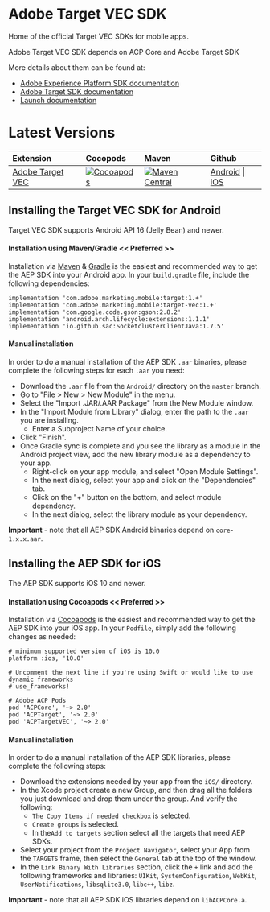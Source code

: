 # Adobe Target VEC SDK
Home of the official Target VEC SDKs for mobile apps.

Adobe Target VEC SDK depends on ACP Core and Adobe Target SDK 

More details about them can be found at:
- [Adobe Experience Platform SDK documentation](https://aep-sdks.gitbook.io/docs/)
- [Adobe Target SDK documentation](https://aep-sdks.gitbook.io/docs/using-mobile-extensions/adobe-target)
- [Launch documentation](https://docs.adobelaunch.com/)

# Latest Versions

| Extension | Cocopods | Maven | Github |
| :--- | :--- | :--- | :--- |
| [Adobe Target VEC](https://aep-sdks.gitbook.io/docs/using-mobile-extensions/adobe-target-vec) | [![Cocoapods](https://img.shields.io/cocoapods/v/ACPTargetVEC.svg?color=orange&label=ACPTargetVEC&logo=apple&logoColor=white&style=flat-square)](https://cocoapods.org/pods/ACPTargetVEC) | [![Maven Central](https://img.shields.io/maven-central/v/com.adobe.marketing.mobile/target-vec.svg?logo=android&logoColor=white)](https://mvnrepository.com/artifact/com.adobe.marketing.mobile/target-vec) | [Android](https://github.com/Adobe-Marketing-Cloud/aep-target-sdk/tree/master/android) \| [iOS](https://github.com/Adobe-Marketing-Cloud/aep-target-sdk/tree/master/iOS/ACPTarget) |

## Installing the Target VEC SDK for Android

Target VEC SDK supports Android API 16 (Jelly Bean) and newer.

#### <a name="gradle"></a>Installation using Maven/Gradle << Preferred >>
Installation via [Maven](https://maven.apache.org/) & [Gradle](https://gradle.org/) is the easiest and recommended way to get the AEP SDK into your Android app.  In your `build.gradle` file, include the following dependencies:

    implementation 'com.adobe.marketing.mobile:target:1.+'
    implementation 'com.adobe.marketing.mobile:target-vec:1.+'
    implementation 'com.google.code.gson:gson:2.8.2'
    implementation 'android.arch.lifecycle:extensions:1.1.1'
    implementation 'io.github.sac:SocketclusterClientJava:1.7.5'

#### <a name="manual-android"></a>Manual installation
In order to do a manual installation of the AEP SDK `.aar` binaries, please complete the following steps for each `.aar` you need:
- Download the `.aar` file from the `Android/` directory on the `master` branch.
- Go to "File > New > New Module" in the menu.
- Select the "Import .JAR/.AAR Package" from the New Module window.
- In the "Import Module from Library" dialog, enter the path to the `.aar` you are installing.
   - Enter a Subproject Name of your choice.
- Click "Finish".
- Once Gradle sync is complete and you see the library as a module in the Android project view, add the new library module as a dependency to your app.
   - Right-click on your app module, and select "Open Module Settings".
   - In the next dialog, select your app and click on the "Dependencies" tab.
   - Click on the "+" button on the bottom, and select module dependency.
   - In the next dialog, select the library module as your dependency.

__Important__ - note that all AEP SDK Android binaries depend on `core-1.x.x.aar`.

## Installing the AEP SDK for iOS

The AEP SDK supports iOS 10 and newer.

#### <a name="cocoapods"></a>Installation using Cocoapods << Preferred >>
Installation via [Cocoapods](https://cocoapods.org/) is the easiest and recommended way to get the AEP SDK into your iOS app.  In your `Podfile`, simply add the following changes as needed:

    # minimum supported version of iOS is 10.0
    platform :ios, '10.0'    

    # Uncomment the next line if you're using Swift or would like to use dynamic frameworks
    # use_frameworks!
    
    # Adobe ACP Pods
    pod 'ACPCore', '~> 2.0'
    pod 'ACPTarget', '~> 2.0'
    pod 'ACPTargetVEC', '~> 2.0'


#### <a name="manual-ios"></a>Manual installation
In order to do a manual installation of the AEP SDK libraries, please complete the following steps:
- Download the extensions needed by your app from the `iOS/` directory.
- In the Xcode project create a new Group, and then drag all the folders you just download and drop them under the group. And verify the following:
    * `The Copy Items if needed checkbox` is selected.
    * `Create groups` is selected.
    * In the`Add to targets` section select all the targets that need AEP SDKs.
- Select your project from the `Project Navigator`, select your App from the `TARGETS` frame, then select the `General` tab at the top of the window.
- In the `Link Binary With Libraries` section, click the `+` link and add the following frameworks and libraries: `UIKit`, `SystemConfiguration`, `WebKit`, `UserNotifications`, `libsqlite3.0`, `libc++`, `libz`.

__Important__ - note that all AEP SDK iOS libraries depend on `libACPCore.a`.

